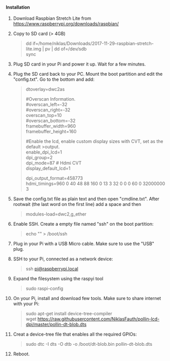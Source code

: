 #### Installation

1. Download Raspbian Stretch Lite from
https://www.raspberrypi.org/downloads/raspbian/

2. Copy to SD card (> 4GB)

    > dd if=/home/niklas/Downloads/2017-11-29-raspbian-stretch-lite.img | pv | dd of=/dev/sdb<br/>
    > sync

3. Plug SD card in your Pi and power it up. Wait for a few minutes.

4. Plug the SD card back to your PC. Mount the boot partition and edit the "config.txt". Go to the bottom and add:

    >dtoverlay=dwc2as
    >
    >#Overscan Information.<br/>
    >#overscan_left=-32<br/>
    >#overscan_right=-32<br/>
    >overscan_top=10<br/>
    >#overscan_bottom=-32<br/>
    >framebuffer_width=960<br/>
    >framebuffer_height=160<br/>
    >
    >#Enable the lcd, enable custom display sizes with CVT, set as the default >output.<br/>
    >enable_dpi_lcd=1<br/>
    >dpi_group=2<br/>
    >dpi_mode=87 # Hdmi CVT<br/>
    >display_default_lcd=1<br/>
    >
    >dpi_output_format=458773<br/>
    >hdmi_timings=960 0 40 48 88 160 0 13 3 32 0 0 0 60 0 32000000 3<br/>


5. Save the config.txt file as plain text and then open "cmdline.txt".
After rootwait (the last word on the first line) add a space and then
    >modules-load=dwc2,g_ether

6. Enable SSH. Create a empty file named "ssh" on the boot partition:

    >echo "" > /boot/ssh

7. Plug in your Pi with a USB Micro cable. Make sure to use the "USB" plug.

8. SSH to your Pi, connected as a network device:
    >ssh pi@raspberrypi.local

9. Expand the filesystem using the raspyi tool
    >sudo raspi-config

10. On your Pi, install and download few tools. Make sure to share internet with your Pi:
    >sudo apt-get install device-tree-compiler<br/>
    >wget https://raw.githubusercontent.com/NiklasFauth/pollin-lcd-dpi/master/pollin-dt-blob.dts

11. Creat a device-tree file that enables all the required GPIOs:
    >sudo dtc -I dts -O dtb -o /boot/dt-blob.bin pollin-dt-blob.dts

12. Reboot.

